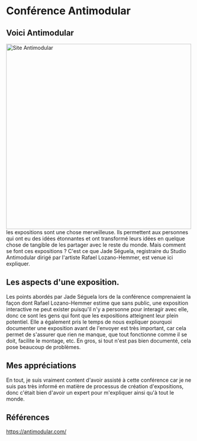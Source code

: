 # Conférence Antimodular

## Voici Antimodular
<img src="medias/site_antimodular.png" alt="Site Antimodular" width="500">
les expositions sont une chose merveilleuse. Ils permettent aux personnes qui ont eu des idées étonnantes et ont transformé leurs idées en quelque chose de tangible de les partager avec le reste du monde. Mais comment se font ces expositions ? C'est ce que Jade Séguela, registraire du Studio Antimodular dirigé par l'artiste Rafael Lozano-Hemmer, est venue ici expliquer.


## Les aspects d'une exposition.
Les points abordés par Jade Séguela lors de la conférence comprenaient la façon dont Rafael Lozano-Hemmer estime que sans public, une exposition interactive ne peut exister puisqu'il n'y a personne pour interagir avec elle, donc ce sont les gens qui font que les expositions atteignent leur plein potentiel. Elle a également pris le temps de nous expliquer pourquoi documenter une exposition avant de l'envoyer est très important, car cela permet de s'assurer que rien ne manque, que tout fonctionne comme il se doit, facilite le montage, etc. En gros, si tout n'est pas bien documenté, cela pose beaucoup de problèmes.


## Mes appréciations
En tout, je suis vraiment content d'avoir assisté à cette conférence car je ne suis pas très informé en matière de processus de création d'expositions, donc c'était bien d'avoir un expert pour m'expliquer ainsi qu'à tout le monde.

## Références
https://antimodular.com/
